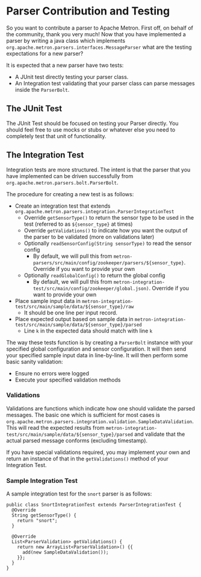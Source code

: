 <!--
Licensed to the Apache Software Foundation (ASF) under one
or more contributor license agreements.  See the NOTICE file
distributed with this work for additional information
regarding copyright ownership.  The ASF licenses this file
to you under the Apache License, Version 2.0 (the
"License"); you may not use this file except in compliance
with the License.  You may obtain a copy of the License at

    http://www.apache.org/licenses/LICENSE-2.0

Unless required by applicable law or agreed to in writing, software
distributed under the License is distributed on an "AS IS" BASIS,
WITHOUT WARRANTIES OR CONDITIONS OF ANY KIND, either express or implied.
See the License for the specific language governing permissions and
limitations under the License.
-->
# Parser Contribution and Testing

So you want to contribute a parser to Apache Metron.  First off, on behalf
of the community, thank you very much!  Now that you have implemented a parser
by writing a java class which implements `org.apache.metron.parsers.interfaces.MessageParser`
what are the testing expectations for a new parser?

It is expected that a new parser have two tests:
* A JUnit test directly testing your parser class.
* An Integration test validating that your parser class can parse messages 
inside the `ParserBolt`.

## The JUnit Test

The JUnit Test should be focused on testing your Parser directly.  You
should feel free to use mocks or stubs or whatever else you need to completely
test that unit of functionality.

## The Integration Test

Integration tests are more structured.  The intent is that the parser that
you have implemented can be driven successfully from `org.apache.metron.parsers.bolt.ParserBolt`.

The procedure for creating a new test is as follows:
* Create an integration test that extends `org.apache.metron.parsers.integration.ParserIntegrationTest`
  * Override `getSensorType()` to return the sensor type to be used in the test (referred to as `${sensor_type}` at times)
  * Override `getValidations()` to indicate how you want the output of the parser to be validated (more on validations later)
  * Optionally `readSensorConfig(String sensorType)` to read the sensor config
    * By default, we will pull this from `metron-parsers/src/main/config/zookeeper/parsers/${sensor_type}`.  Override if you want to provide your own
  * Optionally `readGlobalConfig()` to return the global config
    * By default, we will pull this from `metron-integration-test/src/main/config/zookeeper/global.json)`.  Override if you want to provide your own
* Place sample input data in `metron-integration-test/src/main/sample/data/${sensor_type}/raw`
  * It should be one line per input record.
* Place expected output based on sample data in `metron-integration-test/src/main/sample/data/${sensor_type}/parsed`
  * Line `k` in the expected data should match with line `k`

The way these tests function is by creating a `ParserBolt` instance with your specified global configuration and
sensor configuration.  It will then send your specified sample input data in line-by-line.  It will then
perform some basic sanity validation:
* Ensure no errors were logged
* Execute your specified validation methods

### Validations

Validations are functions which indicate how one should validate the parsed messages.  The basic one which is sufficient
for most cases is `org.apache.metron.parsers.integration.validation.SampleDataValidation`.  This will read the expected results
from `metron-integration-test/src/main/sample/data/${sensor_type}/parsed` and validate that the actual parsed message
conforms (excluding timestamp).

If you have special validations required, you may implement your own and return an instance of that in the `getValidations()`
method of your Integration Test.

### Sample Integration Test

A sample integration test for the `snort` parser is as follows:
```
public class SnortIntegrationTest extends ParserIntegrationTest {
  @Override
  String getSensorType() {
    return "snort";
  }

  @Override
  List<ParserValidation> getValidations() {
    return new ArrayList<ParserValidation>() {{
      add(new SampleDataValidation());
    }};
  }
}
```
